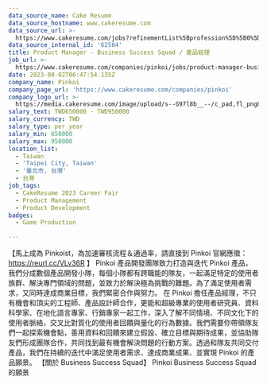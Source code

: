 ```yaml
---
data_source_name: Cake Resume
data_source_hostname: www.cakeresume.com
data_source_url: >-
  https://www.cakeresume.com/jobs?refinementList%5Bprofession%5D%5B0%5D=game-production&range%5Bsalary_range%5D%5Bmin%5D=100000
data_source_internal_id: '62584'
title: Product Manager - Business Success Squad / 產品經理
job_url: >-
  https://www.cakeresume.com/companies/pinkoi/jobs/product-manager-business-success-squad
date: 2023-08-02T06:47:54.135Z
company_name: Pinkoi
company_page_url: 'https://www.cakeresume.com/companies/pinkoi'
company_logo_url: >-
  https://media.cakeresume.com/image/upload/s--G97l8b__--/c_pad,fl_png8,h_200,w_200/v1611730048/lgsmicrahgjmtt8rntq2.png
salary_text: TWD650000 - TWD950000
salary_currency: TWD
salary_type: per_year
salary_min: 650000
salary_max: 950000
location_list:
  - Taiwan
  - 'Taipei City, Taiwan'
  - '臺北市, 台灣'
  - 台灣
job_tags:
  - CakeResume 2023 Career Fair
  - Product Management
  - Product Development
badges:
  - Game Production

---
```


【馬上成為 Pinkoist，為加速審核流程＆通過率，請直接到 Pinkoi 官網應徵： https://reurl.cc/VLv36R 】 Pinkoi 產品開發團隊致力打造與迭代 Pinkoi 產品，我們分成數個產品開發小隊，每個小隊都有跨職能的隊友，一起滿足特定的使用者族群、解決專門領域的問題，並致力於解決極為挑戰的難題。為了滿足使用者需求，又同時達成商業目標，我們緊密合作與努力。 在 Pinkoi 擔任產品經理，不只有機會和頂尖的工程師、產品設計師合作，更能和超級專業的使用者研究員、資料科學家、在地化語言專家、行銷專家一起工作，深入了解不同情境、不同文化下的使用者脈絡，交叉比對質化的使用者回饋與量化的行為數據。我們需要你帶領隊友們一起探索機會點，善用資料和回饋來建立假設、確立目標與期待成果，並協助隊友們形成團隊合作，共同找到最有機會解決問題的行動方案。透過和隊友共同交付產品，我們在持續的迭代中滿足使用者需求、達成商業成果、並實現 Pinkoi 的產品願景。 【關於 Business Success Squad】 Pinkoi Business Success Squad 的願景